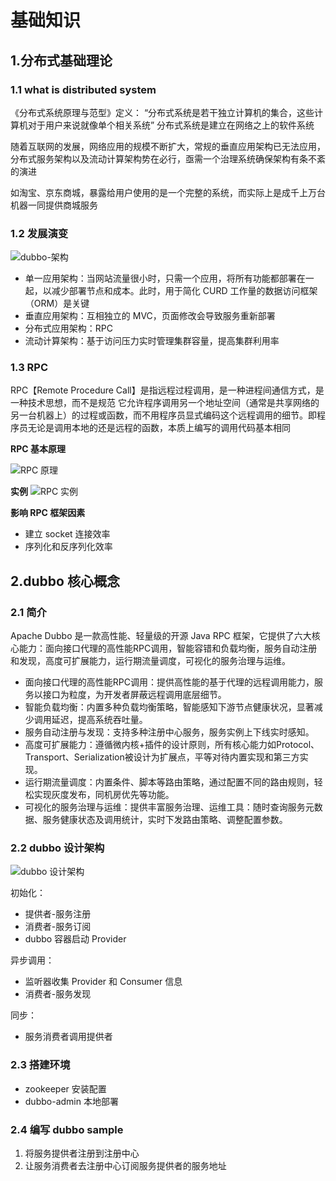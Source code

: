 # 基础知识

## 1.分布式基础理论

### 1.1 what is distributed system

《分布式系统原理与范型》定义：
“分布式系统是若干独立计算机的集合，这些计算机对于用户来说就像单个相关系统”
分布式系统是建立在网络之上的软件系统

随着互联网的发展，网络应用的规模不断扩大，常规的垂直应用架构已无法应用，分布式服务架构以及流动计算架构势在必行，亟需一个治理系统确保架构有条不紊的演进

如淘宝、京东商城，暴露给用户使用的是一个完整的系统，而实际上是成千上万台机器一同提供商城服务

### 1.2 发展演变

![dubbo-架构](https://cdn.jsdelivr.net/gh/wudg/picgo@master/images/blog/20220208192608.png)


* 单一应用架构：当网站流量很小时，只需一个应用，将所有功能都部署在一起，以减少部署节点和成本。此时，用于简化 CURD 工作量的数据访问框架（ORM）是关键
* 垂直应用架构：互相独立的 MVC，页面修改会导致服务重新部署
* 分布式应用架构：RPC
* 流动计算架构：基于访问压力实时管理集群容量，提高集群利用率

### 1.3 RPC

RPC【Remote Procedure Call】是指远程过程调用，是一种进程间通信方式，是一种技术思想，而不是规范
它允许程序调用另一个地址空间（通常是共享网络的另一台机器上）的过程或函数，而不用程序员显式编码这个远程调用的细节。即程序员无论是调用本地的还是远程的函数，本质上编写的调用代码基本相同

**RPC 基本原理**

![RPC 原理](https://cdn.jsdelivr.net/gh/wudg/picgo@master/images/blog/20220208193715.png)

**实例**
![RPC 实例](https://cdn.jsdelivr.net/gh/wudg/picgo@master/images/blog/20220208193918.png)

**影响 RPC 框架因素**

* 建立 socket 连接效率
* 序列化和反序列化效率

## 2.dubbo 核心概念

### 2.1 简介

Apache Dubbo 是一款高性能、轻量级的开源 Java RPC 框架，它提供了六大核心能力：面向接口代理的高性能RPC调用，智能容错和负载均衡，服务自动注册和发现，高度可扩展能力，运行期流量调度，可视化的服务治理与运维。

* 面向接口代理的高性能RPC调用：提供高性能的基于代理的远程调用能力，服务以接口为粒度，为开发者屏蔽远程调用底层细节。
* 智能负载均衡：内置多种负载均衡策略，智能感知下游节点健康状况，显著减少调用延迟，提高系统吞吐量。
* 服务自动注册与发现：支持多种注册中心服务，服务实例上下线实时感知。
* 高度可扩展能力：遵循微内核+插件的设计原则，所有核心能力如Protocol、Transport、Serialization被设计为扩展点，平等对待内置实现和第三方实现。
* 运行期流量调度：内置条件、脚本等路由策略，通过配置不同的路由规则，轻松实现灰度发布，同机房优先等功能。
* 可视化的服务治理与运维：提供丰富服务治理、运维工具：随时查询服务元数据、服务健康状态及调用统计，实时下发路由策略、调整配置参数。

### 2.2 dubbo 设计架构
![dubbo 设计架构](https://cdn.jsdelivr.net/gh/wudg/picgo@master/images/blog/20220208195832.png)

初始化：
* 提供者-服务注册
* 消费者-服务订阅
* dubbo 容器启动 Provider

异步调用：
* 监听器收集 Provider 和 Consumer 信息
* 消费者-服务发现

同步：
* 服务消费者调用提供者

### 2.3 搭建环境

* zookeeper 安装配置
* dubbo-admin 本地部署

### 2.4 编写 dubbo sample

1. 将服务提供者注册到注册中心
2. 让服务消费者去注册中心订阅服务提供者的服务地址